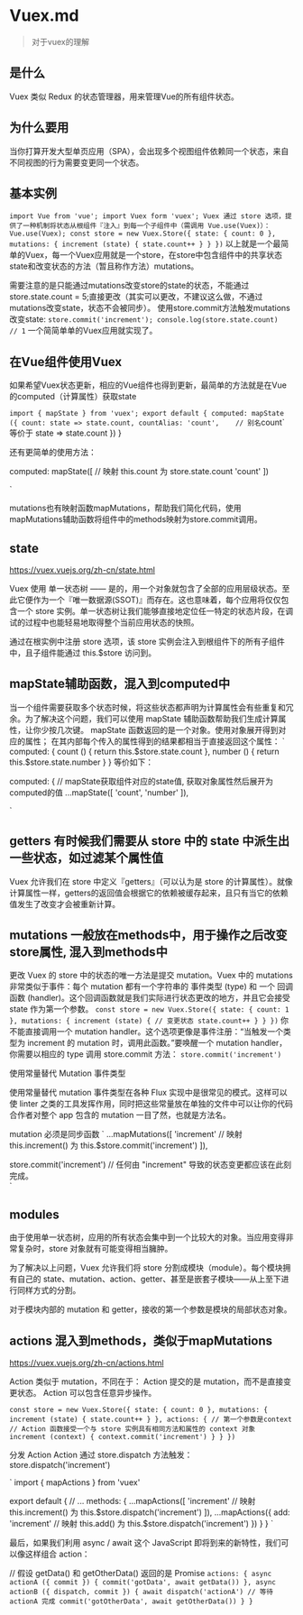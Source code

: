 # Vuex.md

> 对于vuex的理解

## 是什么

Vuex 类似 Redux 的状态管理器，用来管理Vue的所有组件状态。

## 为什么要用

当你打算开发大型单页应用（SPA），会出现多个视图组件依赖同一个状态，来自不同视图的行为需要变更同一个状态。

## 基本实例

`
import Vue from 'vue';
import Vuex form 'vuex';
Vuex 通过 store 选项，提供了一种机制将状态从根组件『注入』到每一个子组件中（需调用 Vue.use(Vuex)）：
Vue.use(Vuex);
const store = new Vuex.Store({
    state: {
        count: 0
    },
    mutations: {
        increment (state) {
            state.count++
        }
    }
})
`
以上就是一个最简单的Vuex，每一个Vuex应用就是一个store，在store中包含组件中的共享状态state和改变状态的方法（暂且称作方法）mutations。

需要注意的是只能通过mutations改变store的state的状态，不能通过store.state.count = 5;直接更改（其实可以更改，不建议这么做，不通过mutations改变state，状态不会被同步）。
使用store.commit方法触发mutations改变state:
`
store.commit('increment');
console.log(store.state.count)  // 1
`
一个简简单单的Vuex应用就实现了。

## 在Vue组件使用Vuex

如果希望Vuex状态更新，相应的Vue组件也得到更新，最简单的方法就是在Vue的computed（计算属性）获取state


`
import { mapState } from 'vuex';
export default {
    computed: mapState ({
        count: state => state.count,
        countAlias: 'count',    // 别名 `count` 等价于 state => state.count
    })
}

还有更简单的使用方法：

computed: mapState([
  // 映射 this.count 为 store.state.count
  'count'
])

`

mutations也有映射函数mapMutations，帮助我们简化代码，使用mapMutations辅助函数将组件中的methods映射为store.commit调用。



## state

https://vuex.vuejs.org/zh-cn/state.html

Vuex 使用 单一状态树 —— 是的，用一个对象就包含了全部的应用层级状态。至此它便作为一个『唯一数据源(SSOT)』而存在。这也意味着，每个应用将仅仅包含一个 store 实例。单一状态树让我们能够直接地定位任一特定的状态片段，在调试的过程中也能轻易地取得整个当前应用状态的快照。

通过在根实例中注册 store 选项，该 store 实例会注入到根组件下的所有子组件中，且子组件能通过 this.$store 访问到。

## mapState辅助函数，混入到computed中

当一个组件需要获取多个状态时候，将这些状态都声明为计算属性会有些重复和冗余。为了解决这个问题，我们可以使用 mapState 辅助函数帮助我们生成计算属性，让你少按几次键。
mapState 函数返回的是一个对象。使用对象展开得到对应的属性；
在其内部每个传入的属性得到的结果都相当于直接返回这个属性：
`
computed: {
    count () {
        return this.$store.state.count
    },
    number () {
        return this.$store.state.number
    }
}
等价如下：

computed: {
// mapState获取组件对应的state值, 获取对象属性然后展开为computed的值
...mapState([
    'count', 'number'
]),

`

## getters 有时候我们需要从 store 中的 state 中派生出一些状态，如过滤某个属性值

Vuex 允许我们在 store 中定义『getters』（可以认为是 store 的计算属性）。就像计算属性一样，getters的返回值会根据它的依赖被缓存起来，且只有当它的依赖值发生了改变才会被重新计算。

## mutations 一般放在methods中，用于操作之后改变store属性, 混入到methods中
更改 Vuex 的 store 中的状态的唯一方法是提交 mutation。Vuex 中的 mutations 非常类似于事件：每个 mutation 都有一个字符串的 事件类型 (type) 和 一个 回调函数 (handler)。这个回调函数就是我们实际进行状态更改的地方，并且它会接受 state 作为第一个参数。
`
const store = new Vuex.Store({
  state: {
    count: 1
  },
  mutations: {
    increment (state) {
      // 变更状态
      state.count++
    }
  }
})
`
你不能直接调用一个 mutation handler。这个选项更像是事件注册：“当触发一个类型为 increment 的 mutation 时，调用此函数。”要唤醒一个 mutation handler，你需要以相应的 type 调用 store.commit 方法：
`
store.commit('increment')
`

使用常量替代 Mutation 事件类型

使用常量替代 mutation 事件类型在各种 Flux 实现中是很常见的模式。这样可以使 linter 之类的工具发挥作用，同时把这些常量放在单独的文件中可以让你的代码合作者对整个 app 包含的 mutation 一目了然，也就是方法名。

mutation 必须是同步函数
`
...mapMutations([
      'increment' // 映射 this.increment() 为 this.$store.commit('increment')
    ]),


store.commit('increment')
// 任何由 "increment" 导致的状态变更都应该在此刻完成。    
`

## modules

由于使用单一状态树，应用的所有状态会集中到一个比较大的对象。当应用变得非常复杂时，store 对象就有可能变得相当臃肿。

为了解决以上问题，Vuex 允许我们将 store 分割成模块（module）。每个模块拥有自己的 state、mutation、action、getter、甚至是嵌套子模块——从上至下进行同样方式的分割。

对于模块内部的 mutation 和 getter，接收的第一个参数是模块的局部状态对象。

## actions 混入到methods，类似于mapMutations


https://vuex.vuejs.org/zh-cn/actions.html

Action 类似于 mutation，不同在于：
Action 提交的是 mutation，而不是直接变更状态。
Action 可以包含任意异步操作。

`
const store = new Vuex.Store({
  state: {
    count: 0
  },
  mutations: {
    increment (state) {
      state.count++
    }
  },
  actions: {
  // 第一个参数是context
  // Action 函数接受一个与 store 实例具有相同方法和属性的 context 对象
    increment (context) {
      context.commit('increment')
    }
  }
})
`

分发 Action
Action 通过 store.dispatch 方法触发：
store.dispatch('increment')

`
import { mapActions } from 'vuex'

export default {
  // ...
  methods: {
    ...mapActions([
      'increment' // 映射 this.increment() 为 this.$store.dispatch('increment')
    ]),
    ...mapActions({
      add: 'increment' // 映射 this.add() 为 this.$store.dispatch('increment')
    })
  }
}
`

最后，如果我们利用 async / await 这个 JavaScript 即将到来的新特性，我们可以像这样组合 action：

// 假设 getData() 和 getOtherData() 返回的是 Promise
`
actions: {
  async actionA ({ commit }) {
    commit('gotData', await getData())
  },
  async actionB ({ dispatch, commit }) {
    await dispatch('actionA') // 等待 actionA 完成
    commit('gotOtherData', await getOtherData())
  }
}
`